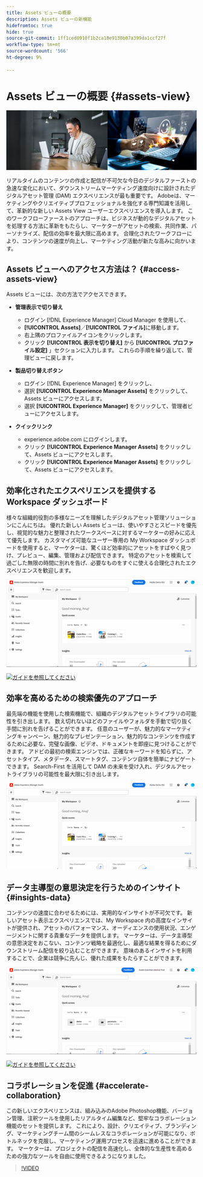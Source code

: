 ```yaml
---
title: Assets ビューの概要
description: Assets ビューの新機能
hidefromtoc: true
hide: true
source-git-commit: 1ff1ced0910f1b2ca18e9130b07a399da1ccf27f
workflow-type: tm+mt
source-wordcount: '566'
ht-degree: 9%

---
```



# Assets ビューの概要 {#assets-view}

![Assets Essentials のデプロイ](assets/banner-image.jpg)

リアルタイムのコンテンツの作成と配信が不可欠な今日のデジタルファーストの急速な変化において、ダウンストリームマーケティング速度向けに設計されたデジタルアセット管理 (DAM) エクスペリエンスが最も重要です。 Adobeは、マーケティングやクリエイティブプロフェッショナルを強化する専門知識を活用して、革新的な新しい Assets View ユーザーエクスペリエンスを導入します。 このワークフローファーストのアプローチは、ビジネスが動的なデジタルアセットを処理する方法に革新をもたらし、マーケターがアセットの検索、共同作業、パーソナライズ、配信の効率を最大限に高めます。 合理化されたワークフローにより、コンテンツの速度が向上し、マーケティング活動が新たな高みに向かいます。

## Assets ビューへのアクセス方法は？ {#access-assets-view}

Assets ビューには、次の方法でアクセスできます。

* **管理表示で切り替え**

   * ログイン [!DNL Experience Manager] Cloud Manager を使用して、
   * **[!UICONTROL Assets]**／**[!UICONTROL ファイル]**&#x200B;に移動します。
   * 右上隅のプロファイルアイコンをクリックします。
   * クリック **[!UICONTROL 表示を切り替え]** から **[!UICONTROL プロファイル設定]** 」セクションに入力します。
これらの手順を繰り返して、管理ビューに戻します。

* **製品切り替えボタン**
   * ログイン [!DNL Experience Manager] をクリックし、
   * 選択 **[!UICONTROL Experience Manager Assets]** をクリックして、Assets ビューにアクセスします。
   * 選択 **[!UICONTROL Experience Manager]** をクリックして、管理者ビューにアクセスします。

* **クイックリンク**
   * experience.adobe.com にログインします。
   * クリック **[!UICONTROL Experience Manager Assets]** をクリックして、Assets ビューにアクセスします。
   * クリック **[!UICONTROL Experience Manager Assets]** をクリックして、Assets ビューにアクセスします。


## 効率化されたエクスペリエンスを提供する Workspace ダッシュボード

様々な組織的役割の多様なニーズを理解したデジタルアセット管理ソリューションにこんにちは。 優れた新しい Assets ビューは、使いやすさとスピードを優先し、視覚的な魅力と整理されたワークスペースに対するマーケターの好みに応えて優先します。 カスタマイズ可能なユーザー専用の My Workspace ダッシュボードを使用すると、マーケターは、驚くほど効率的にアセットをすばやく見つけ、プレビュー、編集、管理および配信できます。 特定のアセットを検索して過ごした無限の時間に別れを告げ、必要なものをすぐに使える合理化されたエクスペリエンスを歓迎します。

![Assets Essentials のデプロイ](assets/my-workspace-demo.gif)

[![ガイドを参照してください](https://helpx.adobe.com/content/dam/help/en/marketing-cloud/how-to/digital-foundation/_jcr_content/main-pars/image_1250343773/see-the-guide-sm.png)](my-workspace.md)

## 効率を高めるための検索優先のアプローチ

最先端の機能を使用した検索機能で、組織のデジタルアセットライブラリの可能性を引き出します。 数え切れないほどのファイルやフォルダを手動で切り抜く手間に別れを告げることができます。 任意のユーザーが、魅力的なマーケティングキャンペーン、魅力的なプレゼンテーション、魅力的なコンテンツを作成するために必要な、完璧な画像、ビデオ、ドキュメントを即座に見つけることができます。 アドビの最初の検索エンジンでは、正確なキーワードを知らずに、アセットタイプ、メタデータ、スマートタグ、コンテンツ自体を簡単にナビゲートできます。 Search-First を活用して DAM の未来を受け入れ、デジタルアセットライブラリの可能性を最大限に引き出します。

![Assets Essentials のデプロイ](assets/search-first.gif)

## データ主導型の意思決定を行うためのインサイト {#insights-data}

コンテンツの速度に合わせるためには、実用的なインサイトが不可欠です。 新しいアセット表示エクスペリエンスでは、My Workspace 内の高度なインサイトが提供され、アセットのパフォーマンス、オーディエンスの使用状況、エンゲージメントに関する貴重なデータを提供します。 マーケターは、データ主導型の意思決定をおこない、コンテンツ戦略を最適化し、最適な結果を得るためにダウンストリーム配信を絞り込むことができます。 意味のあるインサイトを利用することで、企業は競争に先んじ、優れた成果をもたらすことができます。

![Assets Essentials のデプロイ](assets/insights-overview.gif)

[![ガイドを参照してください](https://helpx.adobe.com/content/dam/help/en/marketing-cloud/how-to/digital-foundation/_jcr_content/main-pars/image_1250343773/see-the-guide-sm.png)](manage-reports.md#view-live-statistics)

## コラボレーションを促進 {#accelerate-collaboration}

この新しいエクスペリエンスは、組み込みのAdobe Photoshop機能、バージョン管理、注釈ツールを使用したリアルタイム編集など、堅牢なコラボレーション機能のセットを提供します。 これにより、設計、クリエイティブ、ブランディング、マーケティングチーム間のシームレスなコラボレーションが可能になり、ボトルネックを克服し、マーケティング運用プロセスを迅速に進めることができます。 マーケターは、プロジェクトの配信を高速化し、全体的な生産性を高めるための強力なツールを自由に使用できるようになりました。

>[!VIDEO](https://video.tv.adobe.com/v/3420922)




